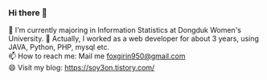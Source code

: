 ### Hi there 👋

🌱 I'm currently majoring in Information Statistics at Dongduk Women's University. 
🔭 Actually, I worked as a web developer for about 3 years, using JAVA, Python, PHP, mysql etc.<br />
📫 How to reach me: Mail me foxgirin950@gmail.com <br />
😄 Visit my blog: https://soy3on.tistory.com/
<!--
**hongbi-lee/hongbi-lee** is a ✨ _special_ ✨ repository because its `README.md` (this file) appears on your GitHub profile.

Here are some ideas to get you started:

- 🔭 I’m currently working on ...

- 👯 I’m looking to collaborate on ...
- 🤔 I’m looking for help with ...
- 💬 Ask me about ...
- 😄 Pronouns: ...
- ⚡ Fun fact: ...
-->

